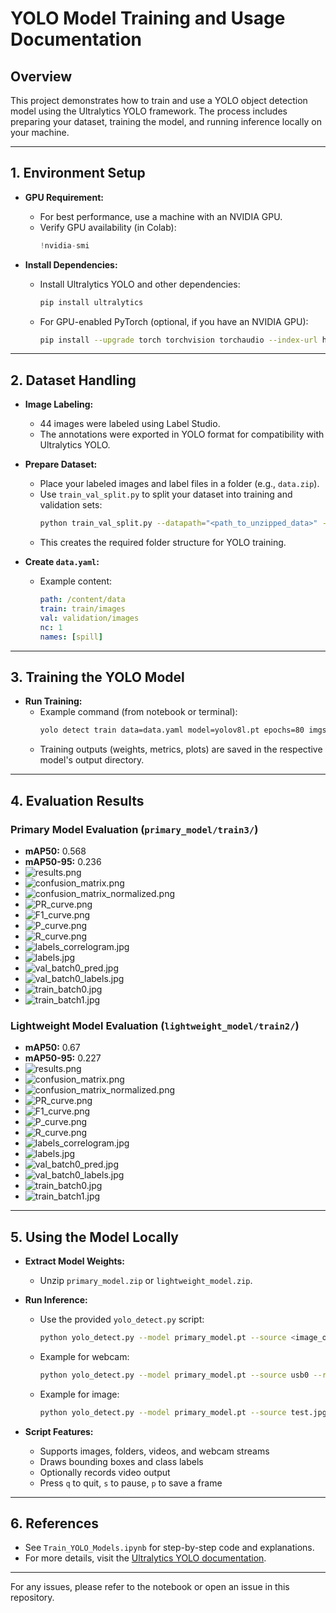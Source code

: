 # YOLO Model Training and Usage Documentation

## Overview
This project demonstrates how to train and use a YOLO object detection model using the Ultralytics YOLO framework. The process includes preparing your dataset, training the model, and running inference locally on your machine.

---

## 1. Environment Setup

- **GPU Requirement:**
  - For best performance, use a machine with an NVIDIA GPU.
  - Verify GPU availability (in Colab):
    ```python
    !nvidia-smi
    ```

- **Install Dependencies:**
  - Install Ultralytics YOLO and other dependencies:
    ```bash
    pip install ultralytics
    ```
  - For GPU-enabled PyTorch (optional, if you have an NVIDIA GPU):
    ```bash
    pip install --upgrade torch torchvision torchaudio --index-url https://download.pytorch.org/whl/cu124
    ```

---

## 2. Dataset Handling

- **Image Labeling:**
  - 44 images were labeled using Label Studio.
  - The annotations were exported in YOLO format for compatibility with Ultralytics YOLO.

- **Prepare Dataset:**
  - Place your labeled images and label files in a folder (e.g., `data.zip`).
  - Use `train_val_split.py` to split your dataset into training and validation sets:
    ```bash
    python train_val_split.py --datapath="<path_to_unzipped_data>" --train_pct=0.8
    ```
  - This creates the required folder structure for YOLO training.

- **Create `data.yaml`:**
  - Example content:
    ```yaml
    path: /content/data
    train: train/images
    val: validation/images
    nc: 1
    names: [spill]
    ```

---

## 3. Training the YOLO Model

- **Run Training:**
  - Example command (from notebook or terminal):
    ```bash
    yolo detect train data=data.yaml model=yolov8l.pt epochs=80 imgsz=640
    ```
  - Training outputs (weights, metrics, plots) are saved in the respective model's output directory.

---

## 4. Evaluation Results

### Primary Model Evaluation (`primary_model/train3/`)
- **mAP50:** 0.568
- **mAP50-95:** 0.236
- ![results.png](primary_model/train3/results.png)
- ![confusion_matrix.png](primary_model/train3/confusion_matrix.png)
- ![confusion_matrix_normalized.png](primary_model/train3/confusion_matrix_normalized.png)
- ![PR_curve.png](primary_model/train3/PR_curve.png)
- ![F1_curve.png](primary_model/train3/F1_curve.png)
- ![P_curve.png](primary_model/train3/P_curve.png)
- ![R_curve.png](primary_model/train3/R_curve.png)
- ![labels_correlogram.jpg](primary_model/train3/labels_correlogram.jpg)
- ![labels.jpg](primary_model/train3/labels.jpg)
- ![val_batch0_pred.jpg](primary_model/train3/val_batch0_pred.jpg)
- ![val_batch0_labels.jpg](primary_model/train3/val_batch0_labels.jpg)
- ![train_batch0.jpg](primary_model/train3/train_batch0.jpg)
- ![train_batch1.jpg](primary_model/train3/train_batch1.jpg)

### Lightweight Model Evaluation (`lightweight_model/train2/`)
- **mAP50:** 0.67
- **mAP50-95:** 0.227
- ![results.png](lightweight_model/train2/results.png)
- ![confusion_matrix.png](lightweight_model/train2/confusion_matrix.png)
- ![confusion_matrix_normalized.png](lightweight_model/train2/confusion_matrix_normalized.png)
- ![PR_curve.png](lightweight_model/train2/PR_curve.png)
- ![F1_curve.png](lightweight_model/train2/F1_curve.png)
- ![P_curve.png](lightweight_model/train2/P_curve.png)
- ![R_curve.png](lightweight_model/train2/R_curve.png)
- ![labels_correlogram.jpg](lightweight_model/train2/labels_correlogram.jpg)
- ![labels.jpg](lightweight_model/train2/labels.jpg)
- ![val_batch0_pred.jpg](lightweight_model/train2/val_batch0_pred.jpg)
- ![val_batch0_labels.jpg](lightweight_model/train2/val_batch0_labels.jpg)
- ![train_batch0.jpg](lightweight_model/train2/train_batch0.jpg)
- ![train_batch1.jpg](lightweight_model/train2/train_batch1.jpg)

---

## 5. Using the Model Locally

- **Extract Model Weights:**
  - Unzip `primary_model.zip` or `lightweight_model.zip`.

- **Run Inference:**
  - Use the provided `yolo_detect.py` script:
    ```bash
    python yolo_detect.py --model primary_model.pt --source <image_or_folder_or_video> --resolution 1280x720
    ```
  - Example for webcam:
    ```bash
    python yolo_detect.py --model primary_model.pt --source usb0 --resolution 1280x720
    ```
  - Example for image:
    ```bash
    python yolo_detect.py --model primary_model.pt --source test.jpg
    ```

- **Script Features:**
  - Supports images, folders, videos, and webcam streams
  - Draws bounding boxes and class labels
  - Optionally records video output
  - Press `q` to quit, `s` to pause, `p` to save a frame

---

## 6. References
- See `Train_YOLO_Models.ipynb` for step-by-step code and explanations.
- For more details, visit the [Ultralytics YOLO documentation](https://docs.ultralytics.com/).

---

For any issues, please refer to the notebook or open an issue in this repository.
